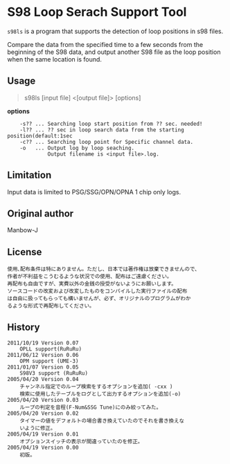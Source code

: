 ﻿# S98 Loop Serach Support Tool

`s98ls` is a program that supports the detection of loop positions in s98 files.

Compare the data from the specified time to a few seconds from the beginning of the S98 data, and output another S98 file as the loop position when the same location is found.

## Usage

> s98ls [input file] <[output file]> [options]

**options**

        -s?? ... Searching loop start position from ?? sec. needed!
        -l?? ... ?? sec in loop search data from the starting position(default:1sec
        -c?? ... Searching loop point for Specific channel data.
        -o   ... Output log by loop seaching.
                 Output filename is <input file>.log.

## Limitation

Input data is limited to PSG/SSG/OPN/OPNA 1 chip only logs.

## Original author

Manbow-J

## License

	使用､配布条件は特にありません。ただし、日本では著作権は放棄できませんので、
	作者が不利益をこうむるような状況での使用、配布はご遠慮ください。
	再配布も自由ですが、実費以外の金銭の授受がないようにお願いします。
	ソースコードの改変および改変したものをコンパイルした実行ファイルの配布
	は自由に扱ってもらっても構いませんが、必ず、オリジナルのプログラムがわか
	るような形式で再配布してください。

## History

	2011/10/19 Version 0.07
		OPLL support(RuRuRu)
	2011/06/12 Version 0.06
		OPM support (UME-3)
	2011/01/07 Version 0.05
		S98V3 support (RuRuRu)
	2005/04/20 Version 0.04
		チャンネル指定でのループ検索をするオプションを追加( -cxx )
		検索に使用したテーブルをログとして出力するオプションを追加(-o)
	2005/04/20 Version 0.03
		ループの判定を音程(F-Num&SSG Tune)にのみ絞ってみた。
	2005/04/20 Version 0.02
		タイマーの値をデフォルトの場合書き換えていたのでそれを書き換えな
		いように修正。
	2005/04/19 Version 0.01
		オプションスイッチの表示が間違っていたのを修正。
	2005/04/19 Version 0.00
		初版。

